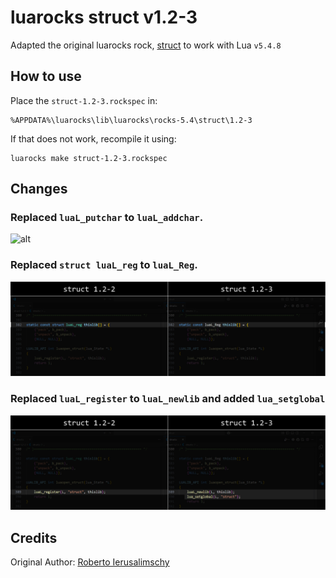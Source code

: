# luarocks struct v1.2-3
Adapted the original luarocks rock, [struct](https://luarocks.org/modules/luarocks/struct) to work with Lua `v5.4.8`

## How to use
Place the `struct-1.2-3.rockspec` in:
```
%APPDATA%\luarocks\lib\luarocks\rocks-5.4\struct\1.2-3
```

If that does not work, recompile it using:
```
luarocks make struct-1.2-3.rockspec
```

## Changes
### Replaced `luaL_putchar` to `luaL_addchar`.
![alt](/rsc/0.png)

### Replaced `struct luaL_reg` to `luaL_Reg`.
![alt](/rsc/1.png)

### Replaced `luaL_register` to `luaL_newlib` and added `lua_setglobal`
![alt](/rsc/2.png)

## Credits
Original Author: [Roberto Ierusalimschy](https://www.inf.puc-rio.br/~roberto/)